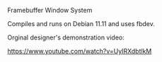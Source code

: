 Framebuffer Window System

Compiles and runs on Debian 11.11 and uses fbdev.

Orginal designer's demonstration video:

https://www.youtube.com/watch?v=UyIRXdbtlkM
